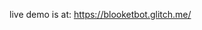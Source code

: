 live demo is at: <a href="https://blooketbot.glitch.me/" target="_blank">https://blooketbot.glitch.me/</a>
